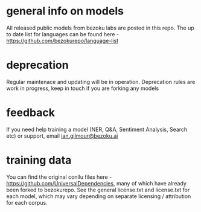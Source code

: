 # general info on models
All released public models from bezoku labs are posted in this repo. The up to date list for languages can be found here - https://github.com/bezokurepo/language-list
# deprecation
Regular maintenace and updating will be in operation. Deprecation rules are work in progress, keep in touch if you are forking any models
# feedback
If you need help training a model (NER, Q&A, Sentiment Analysis, Search etc) or support, email ian.gilmour@bezoku.ai
# training data
You can find the original conllu files here - https://github.com/UniversalDependencies, many of which have already been forked to bezokurepo. See the general license.txt and license.txt for each model, which may vary depending on separate licensing / attribution for each corpus.
